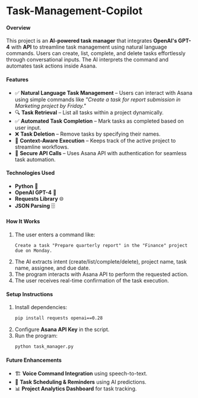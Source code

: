 # Task-Management-Copilot

#### **Overview**
This project is an **AI-powered task manager** that integrates **OpenAI's GPT-4** with **API** to streamline task management using natural language commands. Users can create, list, complete, and delete tasks effortlessly through conversational inputs. The AI interprets the command and automates task actions inside Asana.

#### **Features**
- ✅ **Natural Language Task Management** – Users can interact with Asana using simple commands like *"Create a task for report submission in Marketing project by Friday."*
- 🔍 **Task Retrieval** – List all tasks within a project dynamically.
- ✅ **Automated Task Completion** – Mark tasks as completed based on user input.
- ❌ **Task Deletion** – Remove tasks by specifying their names.
- 🔄 **Context-Aware Execution** – Keeps track of the active project to streamline workflows.
- 🔐 **Secure API Calls** – Uses Asana API with authentication for seamless task automation.

#### **Technologies Used**
- **Python** 🐍
- **OpenAI GPT-4** 🤖
- **Requests Library** 🌐
- **JSON Parsing** 🗄️

#### **How It Works**
1. The user enters a command like:
   ```
   Create a task "Prepare quarterly report" in the "Finance" project due on Monday.
   ```
2. The AI extracts intent (create/list/complete/delete), project name, task name, assignee, and due date.
3. The program interacts with Asana API to perform the requested action.
4. The user receives real-time confirmation of the task execution.

#### **Setup Instructions**
1. Install dependencies:
   ```bash
   pip install requests openai==0.28
   ```
2. Configure **Asana API Key** in the script.
3. Run the program:
   ```bash
   python task_manager.py
   ```

#### **Future Enhancements**
- 🏗 **Voice Command Integration** using speech-to-text.
- 📆 **Task Scheduling & Reminders** using AI predictions.
- 📊 **Project Analytics Dashboard** for task tracking.


